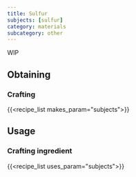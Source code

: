 ```yaml
---
title: Sulfur
subjects: [sulfur]
category: materials
subcategory: other
---
```


WIP

Obtaining
---------

### Crafting
{{<recipe_list makes_param="subjects">}}


Usage
-----

### Crafting ingredient
{{<recipe_list uses_param="subjects">}}
